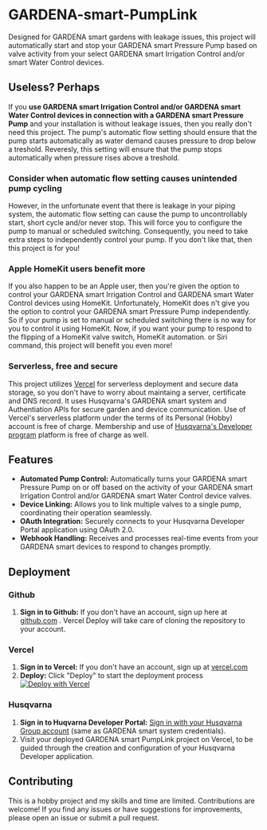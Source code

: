 # GARDENA-smart-PumpLink
Designed for GARDENA smart gardens with leakage issues, this project will automatically start and stop your GARDENA smart Pressure Pump based on valve activity from your select GARDENA smart Irrigation Control and/or smart Water Control devices.

## Useless? Perhaps
If you **use GARDENA smart Irrigation Control and/or GARDENA smart Water Control devices in connection with a GARDENA smart Pressure Pump** and your installation is without leakage issues, then you really don't need this project. The pump's automatic flow setting should ensure that the pump starts automatically as water demand causes pressure to drop below a treshold. Reveresly, this setting will ensure that the pump stops automatically when pressure rises above a treshold.  

### Consider when automatic flow setting causes unintended pump cycling
However, in the unfortunate event that there is leakage in your piping system, the automatic flow setting can cause the pump to uncontrollably start, short cycle and/or never stop. This will force you to configure the pump to manual or scheduled switching. Consequently, you need to take extra steps to independently control your pump. If you don't like that, then this project is for you! 

### Apple HomeKit users benefit more 
If you also happen to be an Apple user, then you're given the option to control your GARDENA smart Irrigation Control and GARDENA smart Water Control devices using HomeKit. Unfortunately, HomeKit does n't give you the option to control your GARDENA smart Pressure Pump independently. So if your pump is set to manual or scheduled switching there is no way for you to control it using HomeKit. Now, if you want your pump to respond to the flipping of a HomeKit valve switch, HomeKit automation. or Siri command, this project will benefit you even more!   

### Serverless, free and secure
This project utilizes [Vercel](https://vercel.com) for serverless deployment and secure data storage, so you don't have to worry about maintaing a server, certificate and DNS record. It uses Husqvarna's GARDENA smart system and Authentiation APIs for secure garden and device communication. Use of Vercel's serverless platform under the terms of its Personal (Hobby) account is free of charge. Membership and use of [Husqvarna's Developer program](https://developer.husqvarnagroup.cloud) platform is free of charge as well.     

## Features

+ **Automated Pump Control:** Automatically turns your GARDENA smart Pressure Pump on or off based on the activity of your GARDENA smart Irrigation Control and/or GARDENA smart Water Control device valves.
+ **Device Linking:** Allows you to link multiple valves to a single pump, coordinating their operation seamlessly.
+ **OAuth Integration:** Securely connects to your Husqvarna Developer Portal application using OAuth 2.0.
+ **Webhook Handling:** Receives and processes real-time events from your GARDENA smart devices to respond to changes promptly.

## Deployment

### Github
1. **Sign in to Github:** If you don't have an account, sign up here at [github.com](https://github.com/signup) . Vercel Deploy will take care of cloning the repository to your account.
   
### Vercel
1. **Sign in to Vercel:** If you don't have an account, sign up at [vercel.com](https://vercel.com/signup)
2. **Deploy:** Click "Deploy" to start the deployment process [![Deploy with Vercel](https://vercel.com/button)](https://vercel.com/new/clone?repository-url=https%3A%2F%2Fgithub.com%2FBarloew%2FGARDENA-smart-PumpLink&project-name=my-gardena-smart-pumplink&repository-name=gardena-smart-pumplink)

### Husqvarna
1. **Sign in to Huqvarna Developer Portal:** [Sign in with your Husqvarna Group account](https://developer.husqvarnagroup.cloud/docs/get-started#1log-in-with-your-husqvarna-group-account-same-as-husqvarna-automower-connect-and-gardena-smart-system-credentials) (same as GARDENA smart system credentials).
2. Visit your deployed GARDENA smart PumpLink project on Vercel, to be guided through the creation and configuration of your Husqvarna Developer application.

## Contributing
This is a hobby project and my skills and time are limited. Contributions are welcome! If you find any issues or have suggestions for improvements, please open an issue or submit a pull request.
